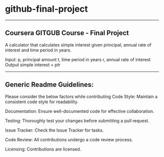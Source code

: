 # github-final-project

-----------------------------------------------------------------------------------
Coursera GITGUB Course - Final Project
-----------------------------------------------------------------------------------

A calculator that calculates simple interest given principal, annual rate of interest and time period in years.

Input:
   p, principal amount
   t, time period in years
   r, annual rate of interest
Output
   simple interest = p*t*r


-----------------------------------------------------------------------------------
Generic Readme Guidelines:
-----------------------------------------------------------------------------------

Please consider the below factors while contributing Code Style:
Maintain a consistent code style for readability. 

Documentation: Ensure well-documented code for effective collaboration. 

Testing: Thoroughly test your changes before submitting a pull request. 

Issue Tracker: Check the Issue Tracker for tasks.

Code Review: All contributions undergo a code review process. 

Licensing: Contributions are licensed.
